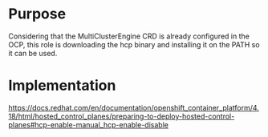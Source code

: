 # Purpose

Considering that the MultiClusterEngine CRD is already configured in the OCP, this role is downloading the hcp binary and installing it on the PATH so it can be used.

# Implementation

https://docs.redhat.com/en/documentation/openshift_container_platform/4.18/html/hosted_control_planes/preparing-to-deploy-hosted-control-planes#hcp-enable-manual_hcp-enable-disable